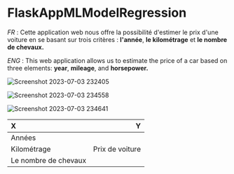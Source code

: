 # FlaskAppMLModelRegression
*FR* : Cette application web nous offre la possibilité d'estimer le prix d'une voiture en se basant sur trois critères : **l'année**, **le kilométrage** et **le nombre de chevaux.**

*ENG* : This web application allows us to estimate the price of a car based on three elements: **year**, **mileage**, and **horsepower.** 

![Screenshot 2023-07-03 232405](https://github.com/MohamedTR01/FlaskAppMLModelRegression/assets/119167993/c0e5f0a8-72ea-4937-8b41-076ef8292cdb)

![Screenshot 2023-07-03 234558](https://github.com/MohamedTR01/FlaskAppMLModelRegression/assets/119167993/29093103-20ee-4e0c-8f09-10696654ffc2)

![Screenshot 2023-07-03 234641](https://github.com/MohamedTR01/FlaskAppMLModelRegression/assets/119167993/0c73cb90-0ae7-4394-86c9-6342465f22b6)

|          X           |       Y       |
|:---------------------|--------------:|
|        Années        |
|      Kilométrage     |Prix de voiture|
| Le nombre de chevaux |

